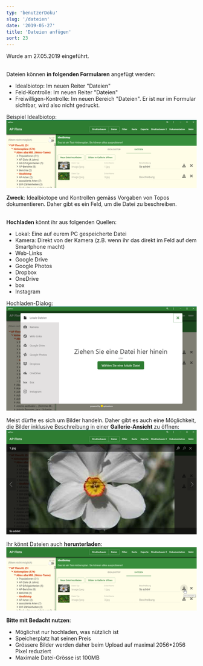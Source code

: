 ```yaml
---
typ: 'benutzerDoku'
slug: '/dateien'
date: '2019-05-27'
title: 'Dateien anfügen'
sort: 23
---
```


Wurde am 27.05.2019 eingeführt.<br/><br/>

Dateien können **in folgenden Formularen** angefügt werden:

- Idealbiotop: Im neuen Reiter "Dateien"
- Feld-Kontrolle: Im neuen Reiter "Dateien"
- Freiwilligen-Kontrolle: Im neuen Bereich "Dateien". Er ist nur im Formular sichtbar, wird also nicht gedruckt.

Beispiel Idealbiotop:
![Datein](files_01.png)<br/>

**Zweck**: Idealbiotope und Kontrollen gemäss Vorgaben von Topos dokumentieren. Daher gibt es ein Feld, um die Datei zu beschreiben.<br/><br/>

**Hochladen** könnt ihr aus folgenden Quellen:

- Lokal: Eine auf eurem PC gespeicherte Datei
- Kamera: Direkt von der Kamera (z.B. wenn ihr das direkt im Feld auf dem Smartphone macht)
- Web-Links
- Google Drive
- Google Photos
- Dropbox
- OneDrive
- box
- Instagram

Hochladen-Dialog:
![hochladen](file_04_upload.png)<br/>

Meist dürfte es sich um Bilder handeln. Daher gibt es auch eine Möglichkeit, die Bilder inklusive Beschreibung in einer **Gallerie-Ansicht** zu öffnen:
![Gallerie-Ansicht](files_02_gallery.png)<br/>

Ihr könnt Dateien auch **herunterladen**:
![herunterladen](files_03_herunterladen.png)<br/>

**Bitte mit Bedacht nutzen**:

- Möglichst nur hochladen, was nützlich ist
- Speicherplatz hat seinen Preis
- Grössere Bilder werden daher beim Upload auf maximal 2056\*2056 Pixel reduziert
- Maximale Datei-Grösse ist 100MB
